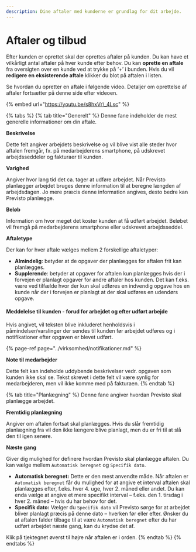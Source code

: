 ```yaml
---
description: Dine aftaler med kunderne er grundlag for dit arbejde.
---
```


# Aftaler og tilbud

Efter kunden er oprettet skal der oprettes aftaler på kunden. Du kan have et vilkårligt antal aftaler på hver kunde efter behov. Du kan **oprette en aftale** fra oversigten over en kunde ved at trykke på ‘+’ i bunden. Hvis du vil **redigere en eksisterende aftale** klikker du blot på aftalen i listen.

Se hvordan du opretter en aftale i følgende video. Detaljer om oprettelse af aftaler fortsætter på denne side efter videoen.

{% embed url="https://youtu.be/s8hxVr\_4Lsc" %}

{% tabs %}
{% tab title="Generelt" %}
Denne fane indeholder de mest generelle informationer om din aftale.

**Beskrivelse**

Dette felt angiver arbejdets beskrivelse og vil blive vist alle steder hvor aftalen fremgår, fx. på medarbejderens smartphone, på udskrevet arbejdsseddeler og fakturaer til kunden.

**Varighed**

Angiver hvor lang tid det ca. tager at udføre arbejdet. Når Previsto planlægger arbejdet bruges denne information til at beregne længden af arbejdsdagen. Jo mere præcis denne information angives, desto bedre kan Previsto planlægge.

**Beløb**

Information om hvor meget det koster kunden at få udført arbejdet. Beløbet vil fremgå på medarbejderens smartphone eller udskrevet arbejdsseddel. 

**Aftaletype**

Der kan for hver aftale vælges mellem 2 forskellige aftaletyper:

* **Almindelig**: betyder at de opgaver der planlægges for aftalen frit kan planlægges.
* **Supplerende**: betyder at opgaver for aftalen kun planlægges hvis der i forvejen er planlagt opgaver for andre aftaler hos kunden. Det kan f.eks. være ved tilfælde hvor der kun skal udføres en indvendig opgave hos en kunde når der i forvejen er planlagt at der skal udføres en udendørs opgave. 

#### Meddelelse til kunden - forud for arbejdet og efter udført arbejde

Hvis angivet, vil teksten blive inkluderet henholdsvis i påmindelser/varslinger der sendes til kunden før arbejdet udføres og i notifikationer efter opgaven er blevet udført.

{% page-ref page="../virksomhed/notifikationer.md" %}

**Note til medarbejder**

Dette felt kan indeholde uddybende beskrivelser vedr. opgaven som kunden ikke skal se. Tekst skrevet i dette felt vil være synlig for medarbejderen, men vil ikke komme med på fakturaen.
{% endtab %}

{% tab title="Planlægning" %}
Denne fane angiver hvordan Previsto skal planlægge arbejdet.

**Fremtidig planlægning**

Angiver om aftalen fortsat skal planlægges. Hvis du slår fremtidig planlægning fra vil den ikke længere blive planlagt, men du er fri til at slå den til igen senere.

**Næste gang**

Giver dig mulighed for definere hvordan Previsto skal planlægge aftalen. Du kan vælge mellem `Automatisk beregnet` og `Specifik dato`.

* **Automatisk beregnet:** Dette er den mest anvendte måde. Når aftalen er `Automatisk beregnet` får du mulighed for at angive et interval aftalen skal planlægges efter, f.eks. hver 4. uge, hver 2. måned eller andet. Du kan enda vælge at angive et mere specifikt interval – f.eks. den 1. tirsdag i hver 2. måned – hvis du har behov for det.
* **Specifik dato:** Vælger du `Specifik dato` vil Previsto sørge for at arbejdet bliver planlagt præcis på denne dato – hverken før eller efter. Ønsker du at aftalen falder tilbage til at være `Automatisk beregnet` efter du har udført arbejdet næste gang, kan du krydse det af.

Klik på tjektegnet øverst til højre når aftalen er i orden.
{% endtab %}
{% endtabs %}

